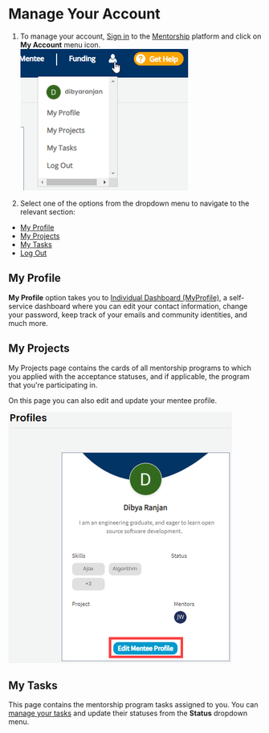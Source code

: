 # Manage Your Account

1. To manage your account, [Sign in](../../../sso/sign-in/) to the [Mentorship](https://people.communitybridge.org/) platform and click on **My Account** menu icon.   
 ![](../../../.gitbook/assets/my-account.png) 

2. Select one of the options from the dropdown menu to navigate to the relevant section:  

* [My Profile](manage-your-mentorship-account.md#my-profile)
* [My Projects](manage-your-mentorship-account.md#my-projects)
* [My Tasks](manage-your-mentorship-account.md#my-tasks)
* [Log Out](manage-your-mentorship-account.md#log-out)

## My Profile

**My Profile** option takes you to [Individual Dashboard \(MyProfile\)](https://myprofile.linuxfoundation.org/), a self-service dashboard where you can edit your contact information, change your password, keep track of your emails and community identities, and much more. 

## My Projects

My Projects page contains the cards of all mentorship programs to which you applied with the acceptance statuses, and if applicable, the program that you're participating in. 

On this page you can also edit and update your mentee profile. 

![](../../../.gitbook/assets/edit-mentee-profile.png)

## My Tasks <a id="my-tasks"></a>

‌This page contains the mentorship program tasks assigned to you. You can [manage your tasks](https://docs.linuxfoundation.org/docs/communitybridge/mentorship/mentees/manage-your-task) and update their statuses from the **Status** dropdown menu.

